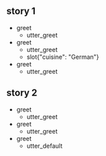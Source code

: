 ## story 1
* greet
  - utter_greet
* greet
  - utter_greet
  - slot{"cuisine": "German"}
* greet
  - utter_greet

## story 2
* greet
  - utter_greet
* greet
  - utter_greet
* greet
  - utter_default
